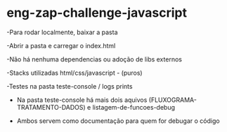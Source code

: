  # eng-zap-challenge-javascript
 
 -Para rodar localmente, baixar a pasta 
 
 -Abrir a pasta e carregar o index.html
 
 -Não há nenhuma dependencias ou adoção de libs externos 
 
 -Stacks utilizadas html/css/javascript - (puros)
 
 -Testes na pasta teste-console / logs prints
 
 - Na pasta teste-console há mais dois aquivos (FLUXOGRAMA-TRATAMENTO-DADOS) e listagem-de-funcoes-debug 
 
 - Ambos servem como documentação para quem for debugar o código
 
 
 
 
